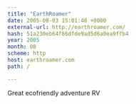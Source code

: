 ```yaml
---
title: "EarthRoamer"
date: 2005-08-03 15:01:48 +0000
external-url: http://earthroamer.com/
hash: 51a230eb64f86dfde9ad5d6a0ea9ffb4
year: 2005
month: 08
scheme: http
host: earthroamer.com
path: /

---
```


Great ecofriendly adventure RV
